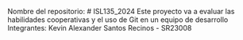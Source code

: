 Nombre del repositorio: # ISL135_2024
Este proyecto va a evaluar las habilidades cooperativas y el uso de Git en un equipo de desarrollo
Integrantes:
Kevin Alexander Santos Recinos - SR23008
